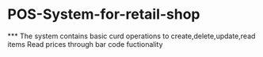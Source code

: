 # POS-System-for-retail-shop

*** The system contains basic curd operations to create,delete,update,read items
Read prices through bar code fuctionality
